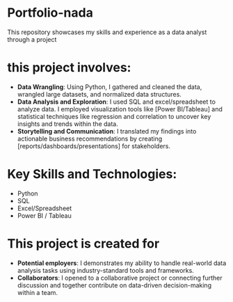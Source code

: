 # Portfolio-nada
This repository showcases my skills and experience as a data analyst through a project

# this project involves:
- **Data Wrangling**: Using Python, I gathered and cleaned the data, wrangled large datasets, and normalized data structures.
- **Data Analysis and Exploration**: I used SQL and excel/spreadsheet to analyze data. I employed visualization tools like [Power BI/Tableau] and statistical techniques like regression and correlation to uncover key insights and trends within the data.
- **Storytelling and Communication**: I translated my findings into actionable business recommendations by creating [reports/dashboards/presentations] for stakeholders.

# Key Skills and Technologies:
- Python
- SQL
- Excel/Spreadsheet
- Power BI / Tableau

# This project is created for
- **Potential employers**: I demonstrates my ability to handle real-world data analysis tasks using industry-standard tools and frameworks.
- **Collaborators**: I opened to a collaborative project or connecting further discussion and together contribute on data-driven decision-making within a team.
